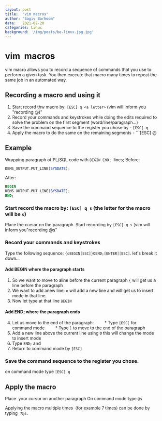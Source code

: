 ```yaml
---
layout: post
title:  "vim macros"
author: "Sagiv Barhoom"
date:   2021-02-20
categories: Linux 
background: '/img/posts/be-linux.jpg.jpg'
---
```


# vim  macros
vim macro allows you to record a sequence of commands that you use to perform a given task. You then execute that macro many times to repeat the same job in an automated way.

## Recording a macro and using it
1. Start record thw macro by: ```[ESC] q <a letter>``` (vim will inform you "recording @<theletter you chose>)"
2. Record your commands and keystrokes while doing the edits required to solve the problem on the first segment (word/line/paragraph...)
3. Save the command sequence to the register you chose by - ```[ESC] q```
4. Apply the macro to do the same on the remaining segments - ```[ESC] @<the letter you chose>


## Example

Wrapping paragraph of PL/SQL code with ```BEGIN END;```  lines;
Before:
```sql
DBMS_OUTPUT.PUT_LINE(SYSDATE); 
```
After:
```sql
BEGIN
DBMS_OUTPUT.PUT_LINE(SYSDATE);
END;
```


### Start record the macro by: ```[ESC] q s``` (the letter for the macro will be `s`)
Place the cursor on the paragraph.
Start recording by ```[ESC] q s``` (vim will inform you"recording @s"

### Record your commands and keystrokes
Type the following sequence: ```{oBEGIN[ESC]}OEND;[ENTER][ESC]```.
let's break it down...
#### Add BEGIN where the paragraph starts
1. So we want to move to aline before the current paragraph ```{``` will get us a line before  the paragraph
2. We want to add anew line: ```o``` will add a new line and will get us to insert mode in that line.
3. Now let type at that line ```BEGIN```
#### Add END; where the paragraph ends
4. Let us move to the end of the paragraph:
        * Type ```[ESC]``` for command mode
        * Type ```}``` to move to the end of the paragraph
5. Add a new line above the current line using ```O``` this will change the mode to insert mode
6. Type ```END;``` and <ENTER>
6. Return to command mode by ```[ESC]```

### Save the command sequence to the register you chose.
on command mode type ```[ESC] q```

## Apply the macro

Place  your cursor on another paragraph
On command mode type ```@s```

Applying the macro multiple times  (for example 7 times) can be done by typing  ```7@s```.
